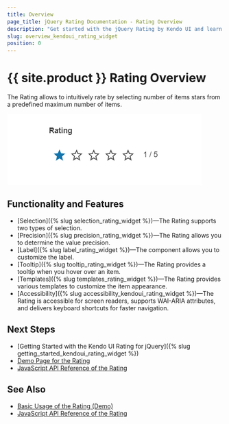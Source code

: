 ```yaml
---
title: Overview
page_title: jQuery Rating Documentation - Rating Overview
description: "Get started with the jQuery Rating by Kendo UI and learn how to create, initialize, and enable the widget."
slug: overview_kendoui_rating_widget
position: 0
---
```


# {{ site.product }} Rating Overview

The Rating allows to intuitively rate by selecting number of items stars from a predefined maximum number of items.

![Kendo UI for jQuery Rating Overview](rating-overview.png)

## Functionality and Features

* [Selection]({% slug selection_rating_widget %})&mdash;The Rating supports two types of selection.
* [Precision]({% slug precision_rating_widget %})&mdash;The Rating allows you to determine the value precision.
* [Label]({% slug label_rating_widget %})&mdash;The component allows you to customize the label.
* [Tooltip]({% slug tooltip_rating_widget %})&mdash;The Rating provides a tooltip when you hover over an item.
* [Templates]({% slug templates_rating_widget %})&mdash;The Rating provides various templates to customize the item appearance.
* [Accessibility]({% slug accessibility_kendoui_rating_widget %})&mdash;The Rating is accessible for screen readers, supports WAI-ARIA attributes, and delivers keyboard shortcuts for faster navigation.

## Next Steps 

* [Getting Started with the Kendo UI Rating for jQuery]({% slug getting_started_kendoui_rating_widget %})
* [Demo Page for the Rating](https://demos.telerik.com/kendo-ui/rating/index)
* [JavaScript API Reference of the Rating](/api/javascript/ui/rating)

## See Also

* [Basic Usage of the Rating (Demo)](https://demos.telerik.com/kendo-ui/rating/index)
* [JavaScript API Reference of the Rating](/api/javascript/ui/rating)
